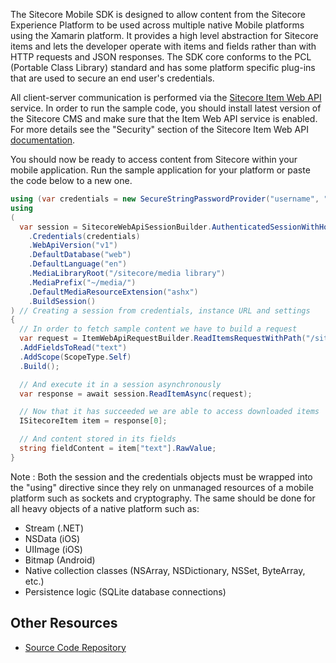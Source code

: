 The Sitecore Mobile SDK is designed to allow content from the Sitecore Experience Platform to be used across multiple native Mobile platforms using the Xamarin platform. It provides a high level abstraction for Sitecore items and lets the developer operate with items and fields rather than with HTTP requests and JSON responses. The SDK core conforms to the PCL (Portable Class Library) standard and has some platform specific plug-ins that are used to secure an end user's credentials.


All client-server communication is performed via the [Sitecore Item Web API](http://sdn.sitecore.net/Products/Sitecore%20Item%20Web%20API/SitecoreItemWebApi12.aspx) service. In order to run the sample code, you should install latest version of the Sitecore CMS and make sure that the Item Web API service is enabled. For more details see the "Security" section of the Sitecore Item Web API [documentation](http://sdn.sitecore.net/upload/sdn5/modules/sitecore%20item%20web%20api/sitecore_item_web_api_developer_guide_sc66-71-a4.pdf).


You should now be ready to access content from Sitecore within your mobile application. Run the sample application for your platform or paste the code below to a new one.


```csharp
using (var credentials = new SecureStringPasswordProvider("username", "password")) // securing credentials, entered by the end user
using 
(
  var session = SitecoreWebApiSessionBuilder.AuthenticatedSessionWithHost(instanceUrl)
    .Credentials(credentials)
    .WebApiVersion("v1")
    .DefaultDatabase("web")
    .DefaultLanguage("en")
    .MediaLibraryRoot("/sitecore/media library")
    .MediaPrefix("~/media/")
    .DefaultMediaResourceExtension("ashx")
    .BuildSession()
) // Creating a session from credentials, instance URL and settings
{
  // In order to fetch sample content we have to build a request
  var request = ItemWebApiRequestBuilder.ReadItemsRequestWithPath("/sitecore/content/home")
  .AddFieldsToRead("text")
  .AddScope(ScopeType.Self)
  .Build();

  // And execute it in a session asynchronously
  var response = await session.ReadItemAsync(request);

  // Now that it has succeeded we are able to access downloaded items
  ISitecoreItem item = response[0];

  // And content stored in its fields
  string fieldContent = item["text"].RawValue;
}
```

Note : Both the session and the credentials objects must be wrapped into the "using" directive since they rely on unmanaged resources of a mobile platform such as sockets and cryptography. The same should be done for all heavy objects of a native platform such as: 

* Stream (.NET)
* NSData (iOS)
* UIImage (iOS)
* Bitmap (Android)
* Native collection classes (NSArray, NSDictionary, NSSet, ByteArray, etc.)
* Persistence logic (SQLite database connections)


## Other Resources

* [Source Code Repository](https://github.com/Sitecore/sitecore-xamarin-pcl-sdk)
